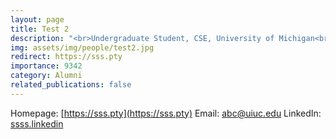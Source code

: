 ```yaml
---
layout: page
title: Test 2
description: "<br>Undergraduate Student, CSE, University of Michigan<br>Mar 2019 -- Apr 2018<br><span style='color:blue'>Master student, UIUC</span><br>Email: <a href="mailto:abc@uiuc.edu">abc@uiuc.edu</a>"
img: assets/img/people/test2.jpg
redirect: https://sss.pty
importance: 9342
category: Alumni
related_publications: false
---
```

Homepage: [https://sss.pty](https://sss.pty)
Email: [abc@uiuc.edu](mailto:abc@uiuc.edu)
LinkedIn: [ssss.linkedin](ssss.linkedin)
